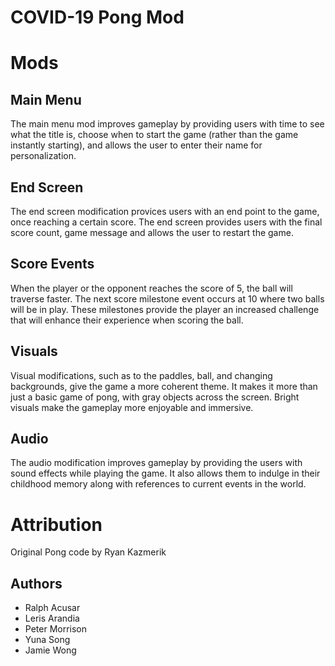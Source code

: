 # COVID-19 Pong Mod

# Mods

## Main Menu
The main menu mod improves gameplay by providing users with time to see what the title is, choose when to start the game (rather than the game instantly starting), and allows the user to enter their name for personalization.

## End Screen
The end screen modification provices users with an end point to the game, once reaching a certain score. The end screen provides users with the final score count, game message and allows the user to restart the game. 

## Score Events
When the player or the opponent reaches the score of 5, the ball will traverse faster. The next score milestone event occurs at 10 where two balls will be in play. These milestones provide the player an increased challenge that will enhance their experience when scoring the ball.

## Visuals
Visual modifications, such as to the paddles, ball, and changing backgrounds, give the game a more coherent theme. It makes it more than just a basic game of pong, with gray objects across the screen. Bright visuals make the gameplay more enjoyable and immersive.

## Audio
The audio modification improves gameplay by providing the users with sound effects while playing the game. It also allows them to indulge in their childhood memory along with references to current events in the world.

# Attribution
Original Pong code by Ryan Kazmerik

## Authors
* Ralph Acusar
* Leris Arandia
* Peter Morrison
* Yuna Song
* Jamie Wong
